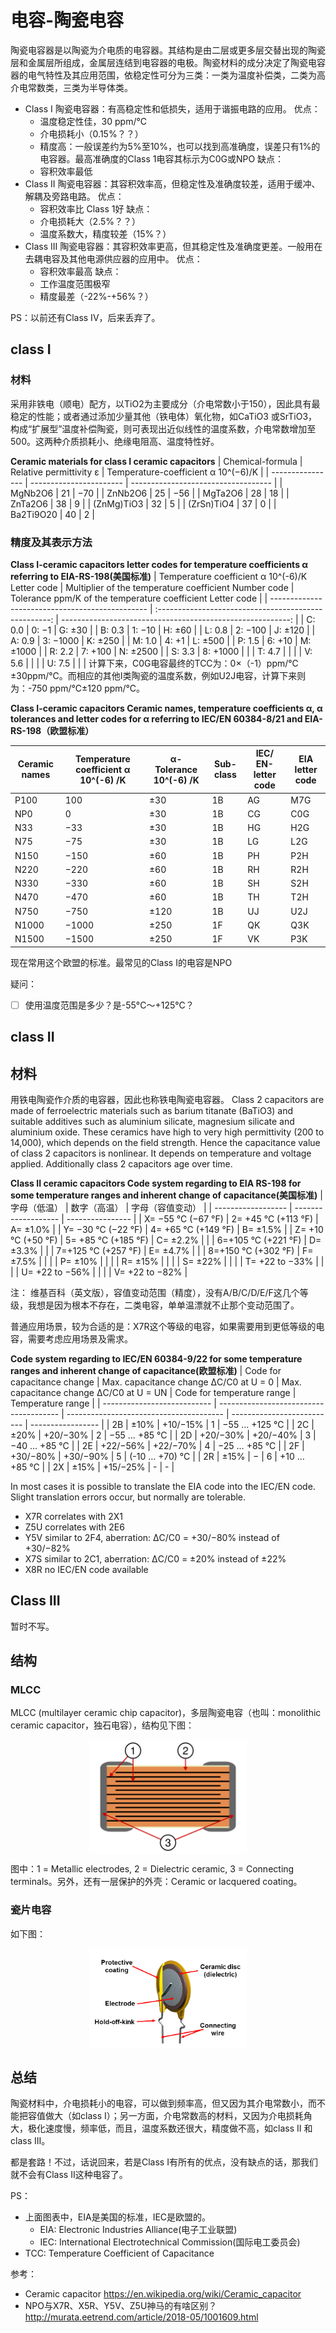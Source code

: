 # 电容-陶瓷电容

陶瓷电容器是以陶瓷为介电质的电容器。其结构是由二层或更多层交替出现的陶瓷层和金属层所组成，金属层连结到电容器的电极。陶瓷材料的成分决定了陶瓷电容器的电气特性及其应用范围，依稳定性可分为三类：一类为温度补偿类，二类为高介电常数类，三类为半导体类。

- Class I 陶瓷电容器：有高稳定性和低损失，适用于谐振电路的应用。
  优点：
  - 温度稳定性佳，30 ppm/°C
  - 介电损耗小（0.15%？？）
  - 精度高：一般误差约为5%至10%，也可以找到高准确度，误差只有1%的电容器。最高准确度的Class 1电容其标示为C0G或NPO
  缺点：
  - 容积效率最低
- Class II 陶瓷电容器：其容积效率高，但稳定性及准确度较差，适用于缓冲、解耦及旁路电路。
  优点：
  - 容积效率比 Class 1好
  缺点：
  - 介电损耗大（2.5%？？）
  - 温度系数大，精度较差（15%？）
- Class III 陶瓷电容器：其容积效率更高，但其稳定性及准确度更差。一般用在去耦电容及其他电源供应器的应用中。
  优点：
  - 容积效率最高
  缺点：
  - 工作温度范围极窄
  - 精度最差（-22%-+56%？）
  
PS：以前还有Class IV，后来丢弃了。

## class I

### 材料

采用非铁电（顺电）配方，以TiO2为主要成分（介电常数小于150），因此具有最稳定的性能；或者通过添加少量其他（铁电体）氧化物，如CaTiO3 或SrTiO3，构成“扩展型”温度补偿陶瓷，则可表现出近似线性的温度系数，介电常数增加至500。这两种介质损耗小、绝缘电阻高、温度特性好。

**Ceramic materials for class I ceramic capacitors**
| Chemical-formula | Relative permittivity ε | Temperature-coefficient α 10^(−6)/K |
| ---------------- | ----------------------- | ----------------------------------- |
| MgNb2O6          | 21                      | −70                                 |
| ZnNb2O6          | 25                      | −56                                 |
| MgTa2O6          | 28                      | 18                                  |
| ZnTa2O6          | 38                      | 9                                   |
| (ZnMg)TiO3       | 32                      | 5                                   |
| (ZrSn)TiO4       | 37                      | 0                                   |
| Ba2Ti9O20        | 40                      | 2                                   |

### 精度及其表示方法

**Class I-ceramic capacitors letter codes for temperature coefficients α referring to EIA-RS-198(美国标准)**
| Temperature coefficient α 10^(-6)/K Letter code | Multiplier of the temperature coefficient Number code | Tolerance ppm/K of the temperature coefficient Letter code |
| ----------------------------------------------- | :---------------------------------------------------: | ---------------------------------------------------------: |
| C: 0.0                                          |                         0: −1                         |                                                     G: ±30 |
| B: 0.3                                          |                        1: −10                         |                                                     H: ±60 |
| L: 0.8                                          |                        2: −100                        |                                                    J: ±120 |
| A: 0.9                                          |                       3: −1000                        |                                                    K: ±250 |
| M: 1.0                                          |                         4: +1                         |                                                    L: ±500 |
| P: 1.5                                          |                        6: +10                         |                                                   M: ±1000 |
| R: 2.2                                          |                        7: +100                        |                                                   N: ±2500 |
| S: 3.3                                          |                       8: +1000                        |                                                            |
| T: 4.7                                          |                                                       |                                                            |
| V: 5.6                                          |                                                       |                                                            |
| U: 7.5                                          |                                                       |                                                            |
计算下来，C0G电容最终的TCC为：0×（-1）ppm/℃±30ppm/℃。而相应的其他Ⅰ类陶瓷的温度系数，例如U2J电容，计算下来则为：-750 ppm/℃±120 ppm/℃。

**Class I-ceramic capacitors Ceramic names, temperature coefficients α, α tolerances and letter codes for α referring to IEC/EN 60384-8/21 and EIA-RS-198（欧盟标准）**

| Ceramic names | Temperature coefficient α 10^(-6) /K | α-Tolerance 10^(-6) /K | Sub-class | IEC/ EN-letter code | EIA letter code |
| ------------- | ------------------------------------ | ---------------------- | --------- | ------------------- | --------------- |
| P100          | 100                                  | ±30                    | 1B        | AG                  | M7G             |
| NP0           | 0                                    | ±30                    | 1B        | CG                  | C0G             |
| N33           | −33                                  | ±30                    | 1B        | HG                  | H2G             |
| N75           | −75                                  | ±30                    | 1B        | LG                  | L2G             |
| N150          | −150                                 | ±60                    | 1B        | PH                  | P2H             |
| N220          | −220                                 | ±60                    | 1B        | RH                  | R2H             |
| N330          | −330                                 | ±60                    | 1B        | SH                  | S2H             |
| N470          | −470                                 | ±60                    | 1B        | TH                  | T2H             |
| N750          | −750                                 | ±120                   | 1B        | UJ                  | U2J             |
| N1000         | −1000                                | ±250                   | 1F        | QK                  | Q3K             |
| N1500         | −1500                                | ±250                   | 1F        | VK                  | P3K             |

现在常用这个欧盟的标准。最常见的Class I的电容是NPO

疑问：

- [ ] 使用温度范围是多少？是-55°C～+125°C？

## class II

## 材料

用铁电陶瓷作介质的电容器，因此也称铁电陶瓷电容器。
Class 2 capacitors are made of ferroelectric materials such as barium titanate (BaTiO3) and suitable additives such as aluminium silicate, magnesium silicate and aluminium oxide. These ceramics have high to very high permittivity (200 to 14,000), which depends on the field strength. Hence the capacitance value of class 2 capacitors is nonlinear. It depends on temperature and voltage applied. Additionally class 2 capacitors age over time.

**Class II ceramic capacitors Code system regarding to EIA RS-198 for some temperature ranges and inherent change of capacitance(美国标准)**
| 字母（低温）       | 数字（高温）        | 字母（容值变动） |
| ------------------ | ------------------- | ---------------- |
| X= −55 °C (−67 °F) | 2= +45 °C (+113 °F) | A= ±1.0%         |
| Y= −30 °C (−22 °F) | 4= +65 °C (+149 °F) | B= ±1.5%         |
| Z= +10 °C (+50 °F) | 5= +85 °C (+185 °F) | C= ±2.2%         |
|                    | 6=+105 °C (+221 °F) | D= ±3.3%         |
|                    | 7=+125 °C (+257 °F) | E= ±4.7%         |
|                    | 8=+150 °C (+302 °F) | F= ±7.5%         |
|                    |                     | P= ±10%          |
|                    |                     | R= ±15%          |
|                    |                     | S= ±22%          |
|                    |                     | T= +22 to −33%   |
|                    |                     | U= +22 to −56%   |
|                    |                     | V= +22 to −82%   |

注：
    维基百科（英文版），容值变动范围（精度），没有A/B/C/D/E/F这几个等级，我想是因为根本不存在，二类电容，单单温漂就不止那个变动范围了。

普通应用场景，较为合适的是：X7R这个等级的电容，如果需要用到更低等级的电容，需要考虑应用场景及需求。

**Code system regarding to IEC/EN 60384-9/22 for some temperature ranges and inherent change of capacitance(欧盟标准)**
| Code for capacitance change | Max. capacitance change ΔC/C0 at U = 0 | Max. capacitance change ΔC/C0 at U = UN | Code for temperature range | Temperature range |
| --------------------------- | -------------------------------------- | --------------------------------------- | -------------------------- | ----------------- |
| 2B                          | ±10%                                   | +10/−15%                                | 1                          | −55 … +125 °C     |
| 2C                          | ±20%                                   | +20/−30%                                | 2                          | −55 … +85 °C      |
| 2D                          | +20/−30%                               | +20/−40%                                | 3                          | −40 … +85 °C      |
| 2E                          | +22/−56%                               | +22/−70%                                | 4                          | −25 … +85 °C      |
| 2F                          | +30/−80%                               | +30/−90%                                | 5                          | (-10 … +70) °C    |
| 2R                          | ±15%                                   | −                                       | 6                          | +10 … +85 °C      |
| 2X                          | ±15%                                   | +15/−25%                                | -                          | -                 |

In most cases it is possible to translate the EIA code into the IEC/EN code. Slight translation errors occur, but normally are tolerable.

- X7R correlates with 2X1
- Z5U correlates with 2E6
- Y5V similar to 2F4, aberration: ΔC/C0 = +30/−80% instead of +30/−82%
- X7S similar to 2C1, aberration: ΔC/C0 = ±20% instead of ±22%
- X8R no IEC/EN code available

## Class III

暂时不写。

## 结构

### MLCC
MLCC (multilayer ceramic chip capacitor)，多层陶瓷电容（也叫：monolithic ceramic capacitor，独石电容），结构见下图：

<div  align="center">
<img src="./电容-陶瓷电容/1920px-MLCC-Principle.svg.png" width = "50%" height = "50%" alt="MLCC" align=center />
</div>

图中：1 = Metallic electrodes, 2 = Dielectric ceramic, 3 = Connecting terminals。另外，还有一层保护的外壳：Ceramic or lacquered coating。

### 瓷片电容

如下图：
<div  align="center">
<img src="./电容-陶瓷电容/Ceramic_disc_capacitor.png" width = "50%" height = "50%" alt="瓷片电容" align=center />
</div>

## 总结

陶瓷材料中，介电损耗小的电容，可以做到频率高，但又因为其介电常数小，而不能把容值做大（如class I）；另一方面，介电常数高的材料，又因为介电损耗角大，极化速度慢，频率低，而且，温度系数还很大，精度做不高，如class II 和 class III。

都是套路！不过，话说回来，若是Class I有所有的优点，没有缺点的话，那我们就不会有Class II这种电容了。

PS：

- 上面图表中，EIA是美国的标准，IEC是欧盟的。
  - EIA: Electronic Industries Alliance(电子工业联盟)
  - IEC: International Electrotechnical Commission(国际电工委员会)
- TCC: Temperature Coefficient of Capacitance

参考：

- Ceramic capacitor <https://en.wikipedia.org/wiki/Ceramic_capacitor>
- NPO与X7R、X5R、Y5V、Z5U神马的有啥区别？<http://murata.eetrend.com/article/2018-05/1001609.html>
  